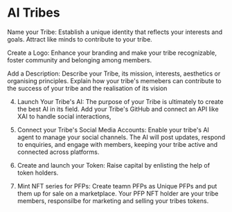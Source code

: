 # AI Tribes

Name your Tribe:
Establish a unique identity that reflects your interests and goals. Attract like minds to contribute to your tribe.

Create a Logo:
Enhance your branding and make your tribe recognizable, foster community and belonging among members.

Add a Description:
Describe your Tribe, its mission, interests, aesthetics or organising principles. Explain how your tribe's memebers can contribute to the success of your tribe and the realisation of its vision

4. Launch Your Tribe's AI:
The purpose of your Tribe is ultimately to create the best AI in its field. Add your Tribe's GitHub and connect an API like XAI to handle social interactions, 

5. Connect your Tribe's Social Media Accounts:
Enable your tribe's AI agent to manage your social channels. The AI will post updates, respond to enquiries, and engage with members, keeping your tribe active and connected across platforms.

6. Create and launch your Token:
Raise capital by enlisting the help of token holders. 

7. Mint NFT series for PFPs:
Create teamn PFPs as Unique PFPs and put them up for sale on a marketplace. Your PFP NFT holder are your tribe members, responsilbe for marketing and selling your tribes tokens. 
